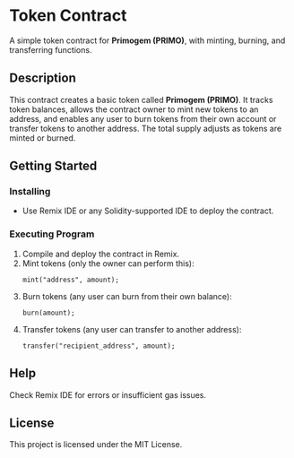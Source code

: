 # Token Contract

A simple token contract for **Primogem (PRIMO)**, with minting, burning, and transferring functions.

## Description

This contract creates a basic token called **Primogem (PRIMO)**. It tracks token balances, allows the contract owner to mint new tokens to an address, and enables any user to burn tokens from their own account or transfer tokens to another address. The total supply adjusts as tokens are minted or burned.

## Getting Started

### Installing

- Use Remix IDE or any Solidity-supported IDE to deploy the contract.

### Executing Program

1. Compile and deploy the contract in Remix.
2. Mint tokens (only the owner can perform this):
   ```solidity
   mint("address", amount);
   ```
3. Burn tokens (any user can burn from their own balance):
   ```solidity
   burn(amount);
   ```
4. Transfer tokens (any user can transfer to another address):
   ```solidity
   transfer("recipient_address", amount);
   ```

## Help

Check Remix IDE for errors or insufficient gas issues.

## License

This project is licensed under the MIT License.